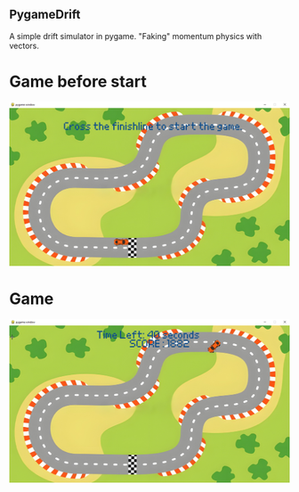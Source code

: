 ## PygameDrift

A simple drift simulator in pygame. "Faking" momentum physics with vectors.

# Game before start

![Screenshot of game before start](readmeAssets/beforeStart.png)

# Game

![Screenshot of game](readmeAssets/afterStart.png)